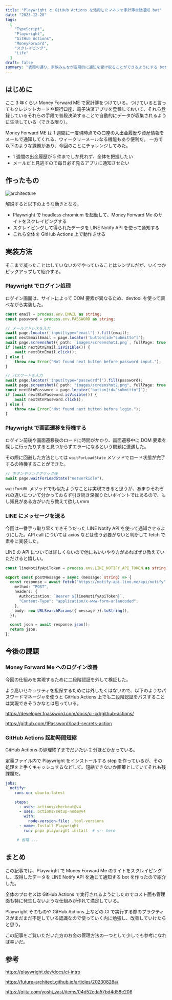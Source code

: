 ```yaml
---
title: "Playwright と GitHub Actions を活用したマネフォ家計簿自動通知 bot"
date: "2023-12-28"
tags:
  [
    "TypeScript",
    "Playwright",
    "GitHub Actions",
    "MoneyForward",
    "スクレイピング",
    "Life"
  ]
draft: false
summary: "表題の通り、家族みんなが定期的に通知を受け取ることができるようにする bot を作ってみた"
---
```


## はじめに

ここ 3 年くらい Money Forward ME で家計簿をつけている。つけていると言ってもクレジットカードや銀行口座、電子決済アプリを登録しておいて、それら登録しているそれらの手段で普段決済することで自動的にデータが収集されるように生活している（できる限り）。

Money Forward ME は 1 週間に一度現時点での口座の入出金履歴や資産情報をメールで通知してくれる、ウィークリーメールなる機能もあり便利だ。
一方で以下のような課題があり、今回のことにチャレンジしてみた。

- 1 週間の出金履歴が 5 件までしか見れず、全体を把握したい
- メールだと見逃すので毎日必ず見るアプリに通知させたい

## 作ったもの

![architecture](https://i.imgur.com/eIeZ53N.webp)

解説すると以下のような動きとなる。

- Playwright で headless chromium を起動して、Money Forward Me のサイトをスクレイピングする
- スクレイピングして得られたデータを LINE Notify API を使って通知する
- これら全体を GitHub Actions 上で動作させる

## 実装方法

そこまで凝ったことはしていないのでやっていることはシンプルだが、いくつかピックアップして紹介する。

### Playwright でログイン処理

ログイン画面は、サイトによって DOM 要素が異なるため、devtool を使って調べながら実装した。

```ts:main.ts showLineNumbers
const email = process.env.EMAIL as string;
const password = process.env.PASSWORD as string;

// メールアドレスを入力
await page.locator('input[type="email"]').fill(email);
const nextEmailEmail = page.locator('button[id="submitto"]');
await page.screenshot({ path: `images/screenshot1.png`, fullPage: true });
if (await nextBtnEmail.isVisible()) {
    await nextBtnEmail.click();
} else {
    throw new Error("Not found next button before password input.");
}

// パスワードを入力
await page.locator('input[type="password"]').fill(password);
await page.screenshot({ path: "images/screenshot2.png", fullPage: true });
const nextBtnPassword = page.locator('button[id="submitto"]');
if (await nextBtnPassword.isVisible()) {
    await nextBtnPassword.click();
} else {
    throw new Error("Not found next button before login.");
}
```

### Playwright で画面遷移を待機する

ログイン前後や画面遷移後のロードに時間がかかり、画面遷移中に DOM 要素を探しに行ったりすると見つからずエラーになるという問題に遭遇した。

その際に回避した方法としては `waitForLoadState` メソッドでロード状態が完了するの待機することができた。

```ts:main.ts showLineNumbers
// ボタンやリンククリック後
await page.waitForLoadState("networkidle"),
```

`waitForURL` メソッドでも似たようなことは実現できると思うが、あまりそれぞれの違いについて分かっておらず引き続き深掘りたいポイントではあるので、もし知見がある方がいたら教えて欲しいmm

### LINE にメッセージを送る

今回は一番手っ取り早くできそうだった LINE Notify API を使って通知させるようにした。API call については axios などは使う必要がないと判断して fetch で素朴に実装した。

LINE の API については詳しくないので他にもいいやり方があればぜひ教えていただけると嬉しい。

```ts:main.ts showLineNumbers
const lineNotifyApiToken = process.env.LINE_NOTIFY_API_TOKEN as string;

export const postMessage = async (message: string) => {
  const response = await fetch("https://notify-api.line.me/api/notify", {
    method: "POST",
    headers: {
      Authorization: `Bearer ${lineNotifyApiToken}`,
      "Content-Type": "application/x-www-form-urlencoded",
    },
    body: new URLSearchParams({ message }).toString(),
  });

  const json = await response.json();
  return json;
};
```

## 今後の課題

### Money Forward Me へのログイン改善

今回の仕組みを実現するために二段階認証を外して検証した。

より高いセキュリティを担保するためには外したくはないので、以下のようなパスワードマネージャを使うと GitHub Actions 上でも二段階認証をパスすることは実現できそうかなとは思っている。

https://developer.1password.com/docs/ci-cd/github-actions/

https://github.com/1Password/load-secrets-action

### GitHub Actions 起動時間短縮

GitHub Actions の処理終了までだいたい 2 分ほどかかっている。

定義ファイル内で Playwright をインストールする step を作っているが、その処理を上手くキャッシュするなどして、短縮できないか画策としていてそれも残課題だ。

```yaml:main.yaml showLineNumbers
jobs:
  notify:
    runs-on: ubuntu-latest

    steps:
      - uses: actions/checkout@v4
      - uses: actions/setup-node@v4
        with:
          node-version-file: .tool-versions
      - name: Install Playwright
        run: pnpx playwright install  # <-- here

     # 省略 ...
```

## まとめ

この記事では、Playwright で Money Forward Me のサイトをスクレイピングし、取得したデータを LINE Notify API を通じて通知する bot を作ったので紹介した。

全体のプロセスは GitHub Actions で実行されるようにしたのでコスト面も管理面も特に発生しないような仕組みが作れて満足している。

Playwright そのものや GitHub Actions 上などの CI で実行する際のプラクティスがまだまだ不足している認識なので使っていく内に勉強し、改善していけたらと思う。

この記事をご覧いただいた方のお金の管理方法の一つとして少しでも参考になれば幸いだ。

## 参考

https://playwright.dev/docs/ci-intro

https://future-architect.github.io/articles/20230828a/

https://qiita.com/yoshi_yast/items/04d52eda57bd4d58e208

[^1]: waitForNavigation - ref. https://playwright.dev/docs/api/class-frame#frame-wait-for-navigation
